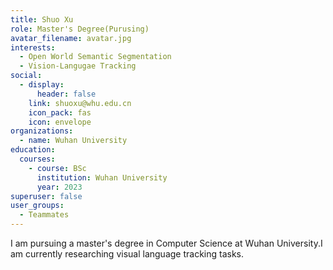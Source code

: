 ```yaml
---
title: Shuo Xu
role: Master's Degree(Purusing)
avatar_filename: avatar.jpg
interests:
  - Open World Semantic Segmentation
  - Vision-Langugae Tracking
social:
  - display:
      header: false
    link: shuoxu@whu.edu.cn
    icon_pack: fas
    icon: envelope
organizations:
  - name: Wuhan University
education:
  courses:
    - course: BSc
      institution: Wuhan University
      year: 2023
superuser: false
user_groups:
  - Teammates
---
```

<!--StartFragment-->

I am pursuing a master's degree in Computer Science at Wuhan University.I am currently researching visual language tracking tasks.

<!--EndFragment-->